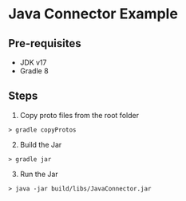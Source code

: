 # Java Connector Example 

## Pre-requisites
- JDK v17
- Gradle 8

## Steps
1. Copy proto files from the root folder
```
> gradle copyProtos
```
2. Build the Jar
```
> gradle jar
```
3. Run the Jar
```
> java -jar build/libs/JavaConnector.jar 
```
